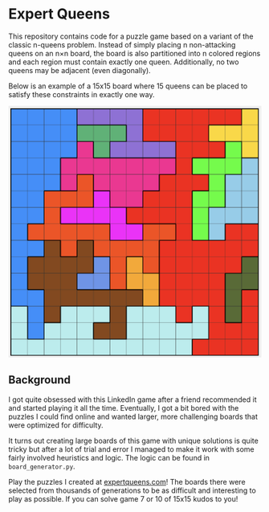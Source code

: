 # Expert Queens

This repository contains code for a puzzle game based on a variant of the classic n-queens problem. Instead of simply placing n non-attacking queens on an n×n board, the board is also partitioned into n colored regions and each region must contain exactly one queen. Additionally, no two queens may be adjacent (even diagonally). 

Below is an example of a 15x15 board where 15 queens can be placed to satisfy these constraints in exactly one way.

![15x15](15x15.png)

## Background

I got quite obsessed with this LinkedIn game after a friend recommended it and started
playing it all the time. Eventually, I got a bit bored with the puzzles I could find online and wanted larger, more challenging boards
that were optimized for difficulty.

It turns out creating large boards of this game with unique solutions is quite 
tricky but after a lot of trial and error I managed to make it work with some fairly involved heuristics and logic. The logic can be found in `board_generator.py`. 

Play the puzzles I created at [expertqueens.com](expertqueens.com)! The boards there were selected
from thousands of generations to be as difficult and interesting to play as possible.
If you can solve game 7 or 10 of 15x15 kudos to you!
